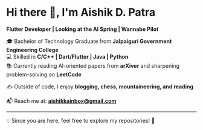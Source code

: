 # Hi there 👋, I'm Aishik D. Patra  

**Flutter Developer | Looking at the AI Spring | Wannabe Pilot**  

🎓 Bachelor of Technology Graduate from **Jalpaiguri Government Engineering College**  
💻 Skilled in **C/C++ | Dart/Flutter | Java | Python**  
📚 Currently reading AI-oriented papers from **arXiver** and sharpening problem-solving on **LeetCode**  

✍️ Outside of code, I enjoy **blogging, chess, mountaineering, and reading**  

📬 Reach me at: **aishikkainbox@gmail.com**  

---

💡 Since you are here, feel free to explore my repositories! 🚀

